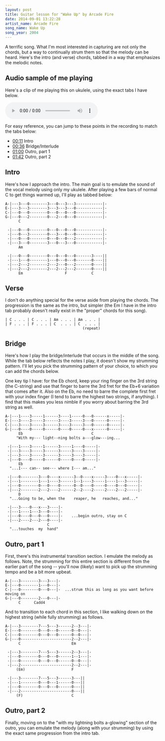 ```yaml
---
layout: post
title: Guitar lesson for "Wake Up" by Arcade Fire
date: 2014-09-01 13:22:28
artist_name: Arcade Fire
song_name: Wake Up
song_year: 2004
---
```


A terrific song. What I'm most interested in capturing are not only the chords, but a way to continually strum them so that the melody can be heard. Here's the intro (and verse) chords, tabbed in a way that emphasizes the melodic notes.

## Audio sample of me playing

Here's a clip of me playing this on ukulele, using the exact tabs I have below.

<audio controls>
  <source src="http://fireflygrove.com/audio/20140901-arcade-fire-wake-up-ukulele.m4a" type="audio/mpeg">
Your browser does not support the audio element.
</audio>

For easy reference, you can jump to these points in the recording to match the tabs below:

- [00:11](#t=0m11s) Intro
- [00:36](#t=0m36s) Bridge/Interlude
- [01:00](#t=1m00s) Outro, part 1
- [01:42](#t=1m42s) Outro, part 2

## Intro

Here's how I approach the intro. The main goal is to emulate the sound of the vocal melody using only my ukulele. After playing a few bars of normal C to get things warmed up, I'll play as tabbed below:

    A-|---3---0--------3---0---3---3------------|-
    E-|---3---3--------3---3---3---0------------|-
    C-|---0---0--------0---0---0---0------------|-
    G-|---0---2--------0---2---0---0------------|-
          C
    
     -|---0---0--------0---0---0---0------------|-
     -|---0---3--------0---3---0---0------------|-
     -|---0---0--------0---0---0---2------------|-
     -|---3---0--------3---0---3---0------------|-
          Am
    
     -|---0---0--------0---0---0---0-------3----||
     -|---1---0--------1---0---0---0-------0----||
     -|---2---2--------2---2---0---2-------0----||
     -|---2---2--------2---2---2---2-------0----||
          Em                   F           C

## Verse

I don't do anything special for the verse aside from playing the chords. The progression is the same as the intro, but simpler (the Em I have in the intro tab probably doesn't really exist in the "proper" chords for this song).

    | C . . . | C . . . | Am . . . | Am . . . |
    | F . . . | F . . . | C  . . . | C  . . . |
                                       (repeat)

## Bridge

Here's how I play the bridge/interlude that occurs in the middle of the song. While the tab below reflects the notes I play, it doesn't show my strumming pattern. I'll let you pick the strumming pattern of your choice, to which you can add the chords below.

One key tip I have: for the Eb chord, keep your ring finger on the 3rd string (the C-string) and use that finger to barre the 3rd fret for the Eb+6 variation that comes after it. Also on the Eb, no need to barre the complete first fret with your index finger (I tend to barre the highest two strings, if anything). I find that this makes you less nimble if you worry about barring the 3rd string as well.

    A-|---1----3-----1------3----1-----0---0------x-----|-
    E-|---3----3-----3------3----3-----3---0------0-----|-
    C-|---3----3-----3------3----3-----3---0------0-----|-
    G-|---0----0-----0------0----0-----0---x------0-----|-
          Eb                               C 
         "With my--- light--ning bolts a---glow---ing...

     -|---1----3-----1------3-----1----0-----|-
     -|---3----3-----3------3-----3----3-----|-
     -|---3----3-----3------3-----3----3-----|-
     -|---0----0-----0------0-----0----0-----|-
          Eb
      "...I--- can-- see--- where I--- am..."

     -|---0--------3---0----x------3--0----x-----3----0---x-----|-
     -|---1--------1---1----3------1--1----3-----1----1---3-----|-
     -|---0--------0---0----0------0--0----0-----0----0---0-----|-
     -|---2--------2---2----2------2--2----2-----2----2---2-----|-
          D 
      "...Going to be, when the    reaper, he   reaches, and..."

     -|---3----0---x---3----|-
     -|---1----1---3---0----|-
     -|---0----0---0---0----|-    ...begin outro, stay on C
     -|---2----2---2---0----|-
                       C 
      "...touches  my  hand"

## Outro, part 1

First, there's this instrumental transition section. I emulate the melody as follows. Note, the strumming for this entire section is different from the earlier part of the song -- you'll now (likely) want to pick up the strumming tempo and be a bit more upbeat.

    A-|---3--------3---3---|-
    E-|---0--------1---0---|-
    C-|---0--------0---0---|-  ...strum this as long as you want before moving on
    G-|---0--------2---0---|-
          C      Cadd4 

And to transition to each chord in this section, I like walking down on the highest string (while fully strumming) as follows.

    A-|---3--------7---5---3------2--3---|-
    E-|---0--------0---0---0------0--0---|-
    C-|---0--------0---0---0------0--0---|-
    G-|---0-----------------------2--2---|-
          C                       Em

     -|---3--------7---5---3------2--3---|-
     -|---0--------0---0---0------1--1---|-
     -|---0--------0---0---0------0--0---|-
     -|---2-----------------------2--2---|-
         (Em)                     F 

     -|---3--------7---5---3------3---||
     -|---1--------0---0---1------0---||
     -|---0--------0---0---0------0---||
     -|---2-----------------------0---||
         (F)                      C 

## Outro, part 2

Finally, moving on to the "with my lightning bolts a-glowing" section of the outro, you can emulate the melody (along with your strumming) by using the exact same progression from the intro tab.
